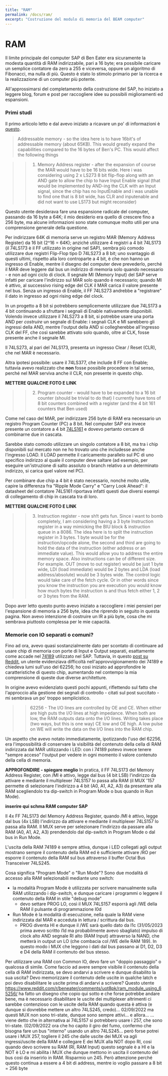 ```yaml
---
title: "RAM"
permalink: /docs/ram/
excerpt: "Costruzione del modulo di memoria del BEAM computer"
---
```

# RAM

Il limite principale del computer SAP di Ben Eater era sicuramente la modesta quantità di RAM indirizzabile, pari a 16 byte; era possibile caricare un semplice contatore da zero a 255 e viceversa, oppure un algoritmo di Fibonacci, ma nulla di più. Questo è stato lo stimolo primario per la ricerca e la realizzazione di un computer più potente.

All'approssimarsi del completamento della costruzione del SAP, ho iniziato a leggere blog, forum e post per raccogliere idee su possibili miglioramenti ed espansioni.

### Primi studi

Il primo articolo letto e dal avevo iniziato a ricavare un po' di informazioni è [questo](https://www.reddit.com/r/beneater/comments/crl270/,8_bit_computer_memory_bootloader_and_display/).

> Addressable memory - so the idea here is to have 16bit's of addressable memory (about 65KB). This would greatly expand the capabilities compared to the 16 bytes of Ben's PC. This would affect the following things

>>1. Memory Address register - after the expansion of course the MAR would have to be 16 bits wide. Here i was considering using 2 x LS273 8 bit flip-flop along with an AND gate to allow the chip to have Input Enable signal (that would be implemented by AND-ing the CLK with an Input signal, since the chip has no InputEnable and i was unable to find one that is 8 bit wide, has CLR and inputenable and did not want to use LS173 but might reconsider)

Questo utente desiderava fare una espansione radicale del computer, passando da 16 byte a 64K; il mio desiderio era quello di crescere fino a 256 byte, ma alcune informazioni sono state comunque molto utili per una comprensione generale della questione.

Per indirizzare 64K di memoria serve un registro MAR (Memory Address Register) da 16 bit (2^16 = 64K); anziché utilizzare 4 registri a 4 bit 74LS173 (il 74LS173 è il FF utilizzato in origine nel SAP), sembra più comodo utilizzare due registri Flip-Flop tipo D 74LS273 a 8 bit; uno svantaggio di questi ultimi, rispetto alla loro controparte a 4 bit, è che non hanno un ingresso di Enable, mentre il disegno del computer deve prevederlo, perché il MAR deve leggere dal bus un indirizzo di memoria solo quando necessario - e non ad ogni ciclo di clock. Il segnale MI (Memory Input) del SAP serve infatti per caricare l'indirizzo sul MAR solo quando è necessario; quando MI è attivo, al successivo rising edge del CLK il MAR carica il valore presente nel bus. Senza un ingresso di Enable, il FF 74LS273 andrebbe a "registrare" il dato in ingresso ad ogni rising edge del clock.

In un progetto a 8 bit si potrebbero semplicemente utilizzare due 74LS173 a 4 bit continuando a sfruttare i segnali di Enable nativamente disponibili. Volendo invece utilizzare il 74LS273 a 8 bit, si potrebbe usare una porta AND per *costruire* un segnale di Enable: i segnali CLK e MI sarebbero gli ingressi della AND, mentre l'output della AND si collegherebbe all'ingresso CLK del FF, che così sarebbe attivato solo quando, oltre al CLK, fosse presente anche il segnale MI.

Il 74LS273, al pari del 74LS173, presenta un ingresso Clear / Reset (CLR), che nel MAR è necessario.

Altra ipotesi possibile: usare il 74LS377, che include 8 FF con Enable; tuttavia avevo realizzato che **non** fosse possibile procedere in tal senso, perché nel MAR serviva anche il CLR, non presente in questo chip.

**METTERE QUALCHE FOTO E LINK**

>> 2. Program counter - would have to be expanded to a 16 bit counter (should be trivial to do that) I currently have tons of 8 bit counters combined with a register (and the 4 bit 161 counters that Ben used)

Come nel caso del MAR, per indirizzare 256 byte di RAM era necessario un registro Program Counter (PC) a 8 bit. Nel computer SAP era invece presente un contatore a 4 bit [74LS161](https://www.ti.com/lit/ds/symlink/sn54ls161a-sp.pdf) e dovevo pertanto cercare di combinarne due in cascata.

Sarebbe stato comodo utilizzare un singolo contatore a 8 bit, ma tra i chip disponibili sul mercato non ne ho trovato uno che includesse anche l'ingresso LOAD. Il LOAD permette il caricamento parallelo sul PC di uno specifico indirizzo al quale il computer deve saltare (ad esempio, per eseguire un'istruzione di salto assoluto o branch relativo a un determinato indirizzo, si carica quel valore nel PC).

Per combinare due chip a 4 bit è stato necessario, nonché molto utile, capire la differenza fra "Ripple Mode Carry" e "Carry Look Ahead": il datasheet del contatore 74LS161 riportava infatti questi due diversi esempi di collegamento di chip in cascata tra di loro.

**METTERE QUALCHE FOTO E LINK**

>> 3. Instruction register - now sh!t gets fun. Since i want to bomb completely, I am considering having a 3 byte Instruction register in a way mimicking the BIU block & instruction queue in a 8086. The idea here is to split the instruction register in 3 bytes. 1 byte would be for the instruction/opcode alone, the second and third are going to hold the data of the instruction (either address or an immediate value). This would allow you to address the entire memory space. Also instructions can be of different size. For example. OUT (move to out register) would be just 1 byte wide, LDI (load immediate) would be 2 bytes and LDA (load address/absolute) would be 3 bytes wide. The control logic would take care of the fetch cycle. Or in other words since you know the instruction you are execution you would know how much bytes the instruction is and thus fetch either 1, 2 or 3 bytes from the RAM.

Dopo aver letto questo punto avevo iniziato a raccogliere i miei pensieri per l'espansione di memoria a 256 byte, idea che riprendo in seguito in questa pagina. Non avevo intenzione di costruire un IR a più byte, cosa che mi sembrava piuttosto complessa per le mie capacità.

### Memorie con IO separati o comuni?

Fino ad ora, avevo quasi sostanzialmente dato per scontato di continuare ad usare chip di memoria con porte di Input e Output separati, esattamente come accade nel [74189](https://eater.net/datasheets/74189.pdf) utilizzato nel SAP. Tuttavia, in questo [post su Reddit](https://www.reddit.com/r/beneater/comments/hon6ar/74189_alternative/
), un utente evidenziava difficoltà nell'approvvigionamento dei 74189 e chiedeva lumi sull'uso del 62256; ho così iniziato ad approfondire le caratteristiche di questo chip, aumentando nel contempo la mia comprensione di queste due diverse architetture.

In origine avevo evidenziato questi pochi appunti, riflettendo sul fatto che l'approccio alla gestione dei segnali di controllo - citati sul post succitato - mi sembrava un po' troppo semplicistico.

>> 62256 - The I/O lines are controlled by OE and CE.
When either are high puts the I/O lines at high impedance.
When both are low, the RAM outputs data onto the I/O lines.
Writing takes place (two ways, but this is one way) CE low and OE high. A low pulse on WE will write the data on the I/O lines into the RAM chip.

Un aspetto che avevo notato immediatamente, ipotizzando l'uso del 62256, era l'impossibilità di conservare la visibilità del contenuto della cella di RAM indirizzata dal MAR utilizzando i LED: con i 74189 potevo invece tenere "sempre acceso" l'output per vedere in ogni momento il valore contenuto della cella di memoria.

**APPROFONDIRE - spiegare meglio** In pratica, il FF 74LS173 del Memory Address Register, con /MI è attivo, legge dal bus (4 bit LSB) l'indirizzo da attivare e mediante il multiplexer 74LS157 lo passa alla RAM (il MUX '157 permette di selezionare l'indirizzo a 4 bit (A0, A1, A2, A3) da presentare alla RAM scegliendolo tra dip-switch in Program Mode o bus quando in Run Mode).

**inserire qui schma RAM computer SAP**

Il 4x FF 74LS173 del Memory Address Register, quando /MI è attivo, legge dal bus (4x LSB) l'indirizzo da attivare e mediante il multiplexer 74LS157 lo passa alla RAM. Il MUX serve per selezionare l'indirizzo da passare alla RAM (A0, A1, A2, A3) prendendolo dal dip-switch in Program Mode o dal bus in Run Mode.

L'uscita della RAM 74189 è sempre attiva, dunque i LED collegati agli output mostrano sempre il contenuto della RAM ed è sufficiente attivare /RO per esporre il contenuto della RAM sul bus attraverso il buffer Octal Bus Transceiver 74LS245.

Cosa significa "Program Mode" o "Run Mode"? Sono due modalità di accesso alla RAM selezionabili mediante uno switch:

* la modalità Program Mode è utilizzata per scrivere manualmente sulla RAM utilizzando i dip-switch, e dunque caricare i programmi o leggere il contenuto della RAM in stile "debug mode"
    - devo settare PROG LO, così il MUX 74LS157 esporrà agli /WE della RAM il pulsante di programmazione I0d
* Run Mode è la modalità di esecuzione, nella quale la RAM viene indirizzata dal MAR e acceduta in lettura / scrittura dal bus.
    - PROG diventa HI e dunque il /WE sarà quello dato da I1c (31/05/2023 prima avevo scritto  i1d ma probabilmente avevo sbagliato) impulso di clock alto AND segnale RI alto (RAM Input) attraverso la NAND, che metterà in output un LO (che combacia col /WE delle RAM 189). In questo modo i MUX che leggono i dati dal bus passano ai D1, D2, D3 e D4 della RAM il contenuto del bus stesso.

Per utilizzare una RAM con Common IO, devo fare un "doppio passaggio" o qualcosa di simile.
Come faccio ad avere sempre visibile il contenuto della cella di RAM indirizzata, se devo andarvi a scrivere e dunque disabilito la sua uscita? Devo memorizzare il contenuto delle uscite in qualche latch e poi devo disabilitare le uscite prima di andarvi a scrivere?
Questo utente https://www.reddit.com/r/beneater/comments/uot8pk/ram_module_using_65256/ ha fatto un disegno che copio qui sotto e che forse potrebbe andare bene, ma è necessario disabilitare le uscite dei multiplexer altrimenti ci sarebbe contenzioso con le uscite della RAM quando questa è attiva (e dunque si dovrebbe mettere un altro 74LS245, credo)… 02/09/2022 ma questi MUX non sono tri-state, dunque sono sempre attivi… e allora…
… viene detto che in alternativa ai 74LS157 si potrebbero usare i 257, che sono tri-state. (02/09/2022 ora che ho capito il giro del fumo, confermo che bisogna fare un bus "interno" usando un altro 74LS245…
	però forse potrei usare i MUX 257, togliere il 245 che dalle uscite dei MUX va agli ingressi/uscite della RAM e collegare E dei MUX alla NOT dopo RI, cosi quando devo scrivere su RAM (RI, RAM Input) questo segnale è a HI e la NOT è LO e mi abilita i MUX che dunque mettono in uscita il contenuto del bus così da inserirlo in RAM. Risparmio un 245.
Però attenzione perché questo continua a essere a 4 bit di address, mentre io voglio passare a 8 bit = 256 byte